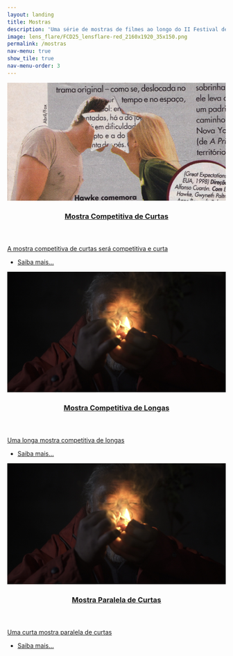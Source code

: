 ```yaml
---
layout: landing
title: Mostras
description: 'Uma série de mostras de filmes ao longo do II Festival de Cinema de Diamantina.'
image: lens_flare/FCD25_lensflare-red_2160x1920_35x150.png
permalink: /mostras
nav-menu: true
show_tile: true
nav-menu-order: 3
---
```


<!-- Main -->
<div id="main">

<!-- Two -->
<section id="two" class="spotlights">
	<section>
		<a href="{{ '/mostra/competitiva/curtas/' | relative_url }}" class="image">
			<img src="/assets/press/a-sua-imagem-na-minha-caixa-de-correio.jpg" alt="" data-position="25% 25%" />
		</a>
		<div class="content">
			<a href="{{ '/mostra/competitiva/curtas/' | relative_url }}">
				<div class="inner">
					<header class="major">
						<h3>Mostra Competitiva de Curtas</h3>
					</header>
					<p>A mostra competitiva de curtas será competitiva e curta</p>
					<ul class="actions">
						<li><a href="{{ '/mostra/competitiva/curtas/' | relative_url }}" class="button">Saiba mais...</a></li>
					</ul>
				</div>
			</a>
		</div>
	</section>
	<section>
		<a href="{{ '/mostra/competitiva/longas/' | relative_url }}" class="image">
			<img src="/assets/press/macas-no-escuro.jpg" alt="" data-position="center center" />
		</a>
		<div class="content">
			<a href="{{ '/mostra/competitiva/longas/' | relative_url }}">
				<div class="inner">
					<header class="major">
						<h3>Mostra Competitiva de Longas</h3>
					</header>
					<p>Uma longa mostra competitiva de longas</p>
					<ul class="actions">
						<li><a href="{{ '/mostra/competitiva/longas/' | relative_url }}" class="button">Saiba mais...</a></li>
					</ul>
				</div>
			</a>
		</div>
	</section>
	<section>
		<a href="{{ '/mostra/paralela/curtas/' | relative_url }}" class="image">
			<img src="/assets/press/macas-no-escuro.jpg" alt="" data-position="center center" />
		</a>
		<div class="content">
			<a href="{{ '/mostra/paralela/curtas/' | relative_url }}">
				<div class="inner">
					<header class="major">
						<h3>Mostra Paralela de Curtas</h3>
					</header>
					<p>Uma curta mostra paralela de curtas</p>
					<ul class="actions">
						<li><a href="{{ '/mostra/paralela/curtas/' | relative_url }}" class="button">Saiba mais...</a></li>
					</ul>
				</div>
			</a>
		</div>
	</section>

</section>

</div>
